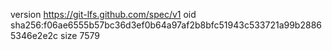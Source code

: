 version https://git-lfs.github.com/spec/v1
oid sha256:f06ae6555b57bc36d3ef0b64a97af2b8bfc51943c533721a99b28865346e2e2c
size 7579
